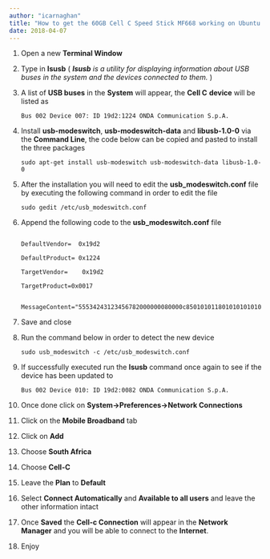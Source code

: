 ```yaml
---
author: "icarnaghan"
title: "How to get the 60GB Cell C Speed Stick MF668 working on Ubuntu 11.04"
date: 2018-04-07
---
```


1. Open a new **Terminal Window**
2. Type in **lsusb** ( _**lsusb** is a utility for displaying information about USB buses in the system and the devices connected to them._ )
3. A list of **USB buses** in the **System** will appear, the **Cell C** **device** will be listed as
    
    ```
    Bus 002 Device 007: ID 19d2:1224 ONDA Communication S.p.A.
    ```
    
4. Install **usb-modeswitch**, **usb-modeswitch-data** and **libusb-1.0-0** via the **Command Line**, the code below can be copied and pasted to install the three packages
    
    ```
    sudo apt-get install usb-modeswitch usb-modeswitch-data libusb-1.0-0
    ```
    
5. After the installation you will need to edit the **usb\_modeswitch.conf** file by executing the following command in order to edit the file
    
    ```
    sudo gedit /etc/usb_modeswitch.conf
    ```
    
6. Append the following code to the **usb\_modeswitch.conf** file
    
    ```
     
    DefaultVendor=  0x19d2
     
    DefaultProduct= 0x1224
     
    TargetVendor=    0x19d2
     
    TargetProduct=0x0017
     
     
    MessageContent="55534243123456782000000080000c85010101180101010101000000000000"
    ```
    
7. Save and close
8. Run the command below in order to detect the new device
    
    ```
    sudo usb_modeswitch -c /etc/usb_modeswitch.conf
    ```
    
9. If successfully executed run the **lsusb** command once again to see if the device has been updated to
    
    ```
    Bus 002 Device 010: ID 19d2:0082 ONDA Communication S.p.A.
    ```
    
10. Once done click on **System->Preferences->Network Connections**
11. Click on the **Mobile Broadband** tab
12. Click on **Add**
13. Choose **South Africa**
14. Choose **Cell-C**
15. Leave the **Plan** to **Default**
16. Select **Connect Automatically** and **Available to all users** and leave the other information intact
17. Once **Saved** the **Cell-c Connection** will appear in the **Network Manager** and you will be able to connect to the **Internet**.
18. Enjoy
